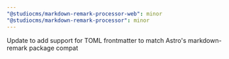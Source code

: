 ```yaml
---
"@studiocms/markdown-remark-processor-web": minor
"@studiocms/markdown-remark-processor": minor
---
```


Update to add support for TOML frontmatter to match Astro's markdown-remark package compat
